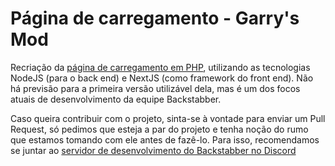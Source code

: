 # Página de carregamento - Garry's Mod

Recriação da [página de carregamento em PHP](https://github.com/fenbrasil/loading-page-php), utilizando as tecnologias NodeJS (para o back end) e NextJS (como framework do front end). Não há previsão para a primeira versão utilizável dela, mas é um dos focos atuais de desenvolvimento da equipe Backstabber.

Caso queira contribuir com o projeto, sinta-se à vontade para enviar um Pull Request, só pedimos que esteja a par do projeto e tenha noção do rumo que estamos tomando com ele antes de fazê-lo. Para isso, recomendamos se juntar ao [servidor de desenvolvimento do Backstabber no Discord](https://discord.gg/invite/bWsJT6zPaY)
